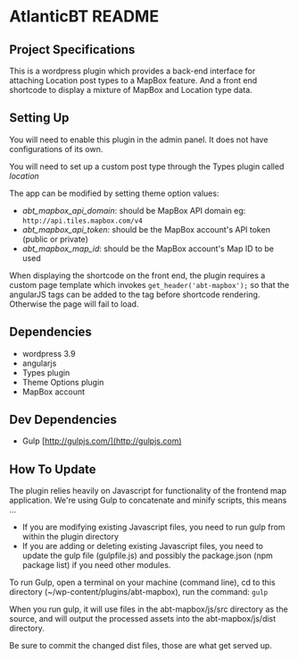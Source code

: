 AtlanticBT README
=================


Project Specifications
----------------------

This is a wordpress plugin which provides a back-end interface for attaching Location post types to a MapBox feature. And a front end shortcode to display a mixture of MapBox and Location type data.

Setting Up
-------------
You will need to enable this plugin in the admin panel. It does not have configurations of its own.

You will need to set up a custom post type through the Types plugin called *location*

The app can be modified by setting theme option values:
* *abt_mapbox_api_domain*: should be MapBox API domain eg: `http://api.tiles.mapbox.com/v4`
* *abt_mapbox_api_token*: should be the MapBox account's API token (public or private)
* *abt_mapbox_map_id*: should be the MapBox account's Map ID to be used

When displaying the shortcode on the front end, the plugin requires a custom page template which invokes `get_header('abt-mapbox');` so that the angularJS tags can be added to the <html> tag before shortcode rendering. Otherwise the page will fail to load.

Dependencies
------------
* wordpress 3.9
* angularjs
* Types plugin
* Theme Options plugin
* MapBox account


Dev Dependencies
----------------
* Gulp  [http://gulpjs.com/](http://gulpjs.com)


How To Update
-------------

The plugin relies heavily on Javascript for functionality of the frontend map application. We're using Gulp to concatenate and minify scripts, this means ...

 - If you are modifying existing Javascript files, you need to run gulp from within the plugin directory
 - If you are adding or deleting existing Javascript files, you need to update the gulp file (gulpfile.js) and possibly the package.json (npm package list) if you need other modules.

To run Gulp, open a terminal on your machine (command line), cd to this directory (~/wp-content/plugins/abt-mapbox), run the command: `gulp`

When you run gulp, it will use files in the abt-mapbox/js/src directory as the source, and will output the processed assets into the abt-mapbox/js/dist directory.

Be sure to commit the changed dist files, those are what get served up.